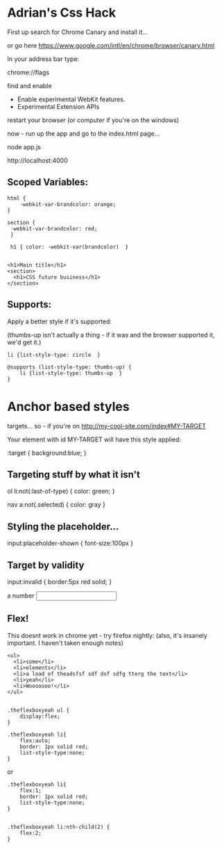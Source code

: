 # Adrian's Css Hack

First up search for Chrome Canary and install it...

or go here https://www.google.com/intl/en/chrome/browser/canary.html

In your address bar type:

chrome://flags

find and enable
 - Enable experimental WebKit features.
 - Experimental Extension APIs

restart your browser (or computer if you're on the windows)


now - run up the app and go to the index.html page...

node app.js

http://localhost:4000

## Scoped Variables:

    html {
        -webkit-var-brandcolor: orange;
    }

    section {
     -webkit-var-brandcolor: red;
     }

     h1 { color: -webkit-var(brandcolor)  }


    <h1>Main title</h1>
    <section>
      <h1>CSS future business</h1>
    </section>


## Supports:

Apply a better style if it's supported:

(thumbs-up isn't actually a thing - if it was and the browser supported it, we'd get it.)

    li {list-style-type: circle  }

    @supports (list-style-type: thumbs-up) {
        li {list-style-type: thumbs-up  }
    }


# Anchor based styles
targets... so - if you're on http://my-cool-site.com/index#MY-TARGET

Your element with id MY-TARGET will have this style applied:

  :target {
      background:blue;
  }



## Targeting stuff by what it isn't

ol li:not(:last-of-type) {
    color: green;
}

nav a:not(.selected) {
color: gray
}


## Styling the placeholder...

input:placeholder-shown {
    font-size:100px
}



## Target by validity

input:invalid {
    border:5px red solid;
}


<label for='number'>a number</label> <input id='number' required pattern='\d*' />


## Flex!

This doesnt work in chrome yet - try firefox nightly: (also, it's insanely important. I haven't taken enough notes)

    <ul>
      <li>some</li>
      <li>elements</li>
      <li>a load of theadsfsf sdf dsf sdfg tterg the text</li>
      <li>yeah</li>
      <li>Wooooooo!</li>
    </ul>


    .theflexboxyeah ul {
        display:flex;
    }

    .theflexboxyeah li{
        flex:auto;
        border: 1px solid red;
        list-style-type:none;
    }

or

    .theflexboxyeah li{
        flex:1;
        border: 1px solid red;
        list-style-type:none;
    }


    .theflexboxyeah li:nth-child(2) {
        flex:2;
    }